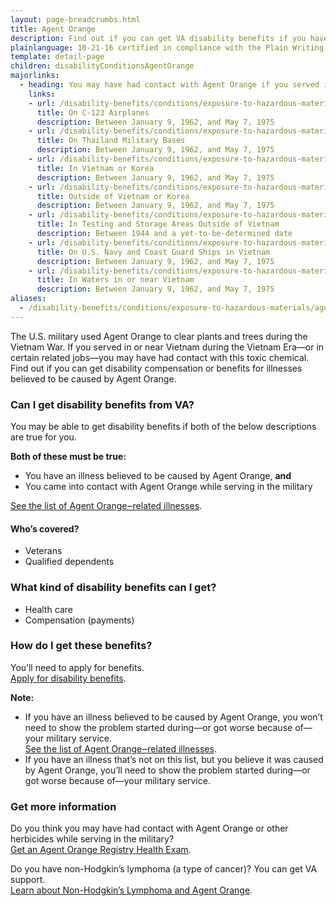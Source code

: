```yaml
---
layout: page-breadcrumbs.html
title: Agent Orange
description: Find out if you can get VA disability benefits if you have an illness believed to be caused by contact with Agent Orange during your military service.
plainlanguage: 10-21-16 certified in compliance with the Plain Writing Act
template: detail-page
children: disabilityConditionsAgentOrange
majorlinks:
  - heading: You may have had contact with Agent Orange if you served in any of these ways
    links:
    - url: /disability-benefits/conditions/exposure-to-hazardous-materials/agent-orange/c-123/
      title: On C-123 Airplanes
      description: Between January 9, 1962, and May 7, 1975
    - url: /disability-benefits/conditions/exposure-to-hazardous-materials/agent-orange/thailand-military-bases/
      title: On Thailand Military Bases
      description: Between January 9, 1962, and May 7, 1975
    - url: /disability-benefits/conditions/exposure-to-hazardous-materials/agent-orange/service-inside/
      title: In Vietnam or Korea
      description: Between January 9, 1962, and May 7, 1975
    - url: /disability-benefits/conditions/exposure-to-hazardous-materials/agent-orange/service-outside/
      title: Outside of Vietnam or Korea
      description: Between January 9, 1962, and May 7, 1975
    - url: /disability-benefits/conditions/exposure-to-hazardous-materials/agent-orange/test-storage/
      title: In Testing and Storage Areas Outside of Vietnam
      description: Between 1944 and a yet-to-be-determined date
    - url: /disability-benefits/conditions/exposure-to-hazardous-materials/agent-orange/navy-coast-guard/
      title: On U.S. Navy and Coast Guard Ships in Vietnam
      description: Between January 9, 1962, and May 7, 1975
    - url: /disability-benefits/conditions/exposure-to-hazardous-materials/agent-orange/water-vietnam/
      title: In Waters in or near Vietnam
      description: Between January 9, 1962, and May 7, 1975
aliases:
  - /disability-benefits/conditions/exposure-to-hazardous-materials/agent-orange/
---
```


<div class="va-introtext">

The U.S. military used Agent Orange to clear plants and trees during the Vietnam War. If you served in or near Vietnam during the Vietnam Era—or in certain related jobs—you may have had contact with this toxic chemical. Find out if you can get disability compensation or benefits for illnesses believed to be caused by Agent Orange.

</div>

<div class="feature" markdown="1">

### Can I get disability benefits from VA?

You may be able to get disability benefits if both of the below descriptions are true for you.

**Both of these must be true:**
- You have an illness believed to be caused by Agent Orange, **and**
- You came into contact with Agent Orange while serving in the military

[See the list of Agent Orange‒related illnesses](/disability-benefits/conditions/exposure-to-hazardous-materials/agent-orange/diseases/).


#### Who’s covered?

- Veterans
- Qualified dependents

</div>

### What kind of disability benefits can I get?

- Health care
- Compensation (payments)

### How do I get these benefits?

You’ll need to apply for benefits. <br>
[Apply for disability benefits](/disability-benefits/apply/).

**Note:**
- If you have an illness believed to be caused by Agent Orange, you won’t need to show the problem started during—or got worse because of—your military service. <br>
[See the list of Agent Orange‒related illnesses](/disability-benefits/conditions/exposure-to-hazardous-materials/agent-orange/diseases/).
- If you have an illness that’s not on this list, but you believe it was caused by Agent Orange, you’ll need to show the problem started during—or got worse because of—your military service.


### Get more information

Do you think you may have had contact with Agent Orange or other herbicides while serving in the military? <br>
[Get an Agent Orange Registry Health Exam](/disability-benefits/conditions/exposure-to-hazardous-materials/agent-orange/registry-health-exam/).

Do you have non-Hodgkin’s lymphoma (a type of cancer)? You can get VA support. <br>
[Learn about Non-Hodgkin’s Lymphoma and Agent Orange](/disability-benefits/conditions/exposure-to-hazardous-materials/agent-orange/non-hodgkins/).
